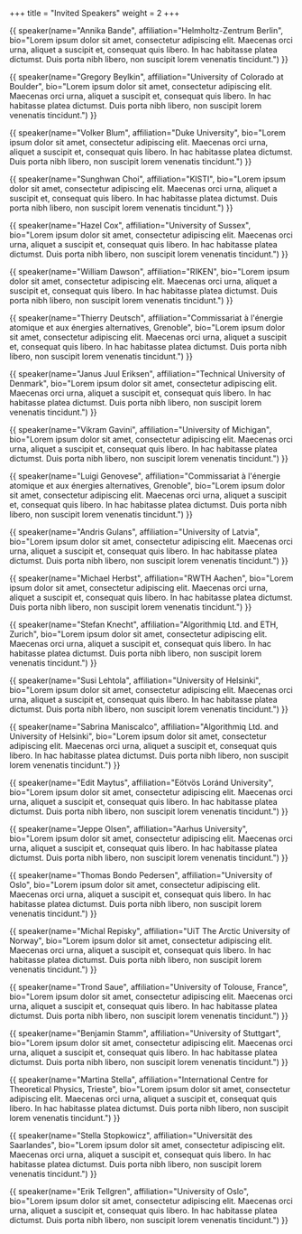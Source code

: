 +++
title = "Invited Speakers"
weight = 2
+++

<!---
To modify the speaker photo: 
1. add the picture into the `speaker-photos` folder; 
2. add `photo="speaker-photos/<file-name>"` to the shortcode call.
-->


{{ speaker(name="Annika Bande", affiliation="Helmholtz-Zentrum Berlin", bio="Lorem ipsum dolor sit amet, consectetur adipiscing elit. Maecenas orci urna, aliquet a suscipit et, consequat quis libero. In hac habitasse platea dictumst. Duis porta nibh libero, non suscipit lorem venenatis tincidunt.") }}

{{ speaker(name="Gregory Beylkin", affiliation="University of Colorado at Boulder", bio="Lorem ipsum dolor sit amet, consectetur adipiscing elit. Maecenas orci urna, aliquet a suscipit et, consequat quis libero. In hac habitasse platea dictumst. Duis porta nibh libero, non suscipit lorem venenatis tincidunt.") }}

{{ speaker(name="Volker Blum", affiliation="Duke University", bio="Lorem ipsum dolor sit amet, consectetur adipiscing elit. Maecenas orci urna, aliquet a suscipit et, consequat quis libero. In hac habitasse platea dictumst. Duis porta nibh libero, non suscipit lorem venenatis tincidunt.") }}

{{ speaker(name="Sunghwan Choi", affiliation="KISTI", bio="Lorem ipsum dolor sit amet, consectetur adipiscing elit. Maecenas orci urna, aliquet a suscipit et, consequat quis libero. In hac habitasse platea dictumst. Duis porta nibh libero, non suscipit lorem venenatis tincidunt.") }}

{{ speaker(name="Hazel Cox", affiliation="University of Sussex", bio="Lorem ipsum dolor sit amet, consectetur adipiscing elit. Maecenas orci urna, aliquet a suscipit et, consequat quis libero. In hac habitasse platea dictumst. Duis porta nibh libero, non suscipit lorem venenatis tincidunt.") }}

{{ speaker(name="William Dawson", affiliation="RIKEN", bio="Lorem ipsum dolor sit amet, consectetur adipiscing elit. Maecenas orci urna, aliquet a suscipit et, consequat quis libero. In hac habitasse platea dictumst. Duis porta nibh libero, non suscipit lorem venenatis tincidunt.") }}

{{ speaker(name="Thierry Deutsch", affiliation="Commissariat à l'énergie atomique et aux énergies alternatives, Grenoble", bio="Lorem ipsum dolor sit amet, consectetur adipiscing elit. Maecenas orci urna, aliquet a suscipit et, consequat quis libero. In hac habitasse platea dictumst. Duis porta nibh libero, non suscipit lorem venenatis tincidunt.") }}

{{ speaker(name="Janus Juul Eriksen", affiliation="Technical University of Denmark", bio="Lorem ipsum dolor sit amet, consectetur adipiscing elit. Maecenas orci urna, aliquet a suscipit et, consequat quis libero. In hac habitasse platea dictumst. Duis porta nibh libero, non suscipit lorem venenatis tincidunt.") }}

{{ speaker(name="Vikram Gavini", affiliation="University of Michigan", bio="Lorem ipsum dolor sit amet, consectetur adipiscing elit. Maecenas orci urna, aliquet a suscipit et, consequat quis libero. In hac habitasse platea dictumst. Duis porta nibh libero, non suscipit lorem venenatis tincidunt.") }}

{{ speaker(name="Luigi Genovese", affiliation="Commissariat à l'énergie atomique et aux énergies alternatives, Grenoble", bio="Lorem ipsum dolor sit amet, consectetur adipiscing elit. Maecenas orci urna, aliquet a suscipit et, consequat quis libero. In hac habitasse platea dictumst. Duis porta nibh libero, non suscipit lorem venenatis tincidunt.") }}

{{ speaker(name="Andris Gulans", affiliation="University of Latvia", bio="Lorem ipsum dolor sit amet, consectetur adipiscing elit. Maecenas orci urna, aliquet a suscipit et, consequat quis libero. In hac habitasse platea dictumst. Duis porta nibh libero, non suscipit lorem venenatis tincidunt.") }}

{{ speaker(name="Michael Herbst", affiliation="RWTH Aachen", bio="Lorem ipsum dolor sit amet, consectetur adipiscing elit. Maecenas orci urna, aliquet a suscipit et, consequat quis libero. In hac habitasse platea dictumst. Duis porta nibh libero, non suscipit lorem venenatis tincidunt.") }}

{{ speaker(name="Stefan Knecht", affiliation="Algorithmiq Ltd. and ETH, Zurich", bio="Lorem ipsum dolor sit amet, consectetur adipiscing elit. Maecenas orci urna, aliquet a suscipit et, consequat quis libero. In hac habitasse platea dictumst. Duis porta nibh libero, non suscipit lorem venenatis tincidunt.") }}


{{ speaker(name="Susi Lehtola", affiliation="University of Helsinki", bio="Lorem ipsum dolor sit amet, consectetur adipiscing elit. Maecenas orci urna, aliquet a suscipit et, consequat quis libero. In hac habitasse platea dictumst. Duis porta nibh libero, non suscipit lorem venenatis tincidunt.") }}

{{ speaker(name="Sabrina Maniscalco", affiliation="Algorithmiq Ltd. and University of Helsinki", bio="Lorem ipsum dolor sit amet, consectetur adipiscing elit. Maecenas orci urna, aliquet a suscipit et, consequat quis libero. In hac habitasse platea dictumst. Duis porta nibh libero, non suscipit lorem venenatis tincidunt.") }}

{{ speaker(name="Edit Maytus", affiliation="Eötvös Loránd University", bio="Lorem ipsum dolor sit amet, consectetur adipiscing elit. Maecenas orci urna, aliquet a suscipit et, consequat quis libero. In hac habitasse platea dictumst. Duis porta nibh libero, non suscipit lorem venenatis tincidunt.") }}

{{ speaker(name="Jeppe Olsen", affiliation="Aarhus University", bio="Lorem ipsum dolor sit amet, consectetur adipiscing elit. Maecenas orci urna, aliquet a suscipit et, consequat quis libero. In hac habitasse platea dictumst. Duis porta nibh libero, non suscipit lorem venenatis tincidunt.") }}

{{ speaker(name="Thomas Bondo Pedersen", affiliation="University of Oslo", bio="Lorem ipsum dolor sit amet, consectetur adipiscing elit. Maecenas orci urna, aliquet a suscipit et, consequat quis libero. In hac habitasse platea dictumst. Duis porta nibh libero, non suscipit lorem venenatis tincidunt.") }}

{{ speaker(name="Michal Repisky", affiliation="UiT The Arctic University of Norway", bio="Lorem ipsum dolor sit amet, consectetur adipiscing elit. Maecenas orci urna, aliquet a suscipit et, consequat quis libero. In hac habitasse platea dictumst. Duis porta nibh libero, non suscipit lorem venenatis tincidunt.") }}

{{ speaker(name="Trond Saue", affiliation="University of Tolouse, France", bio="Lorem ipsum dolor sit amet, consectetur adipiscing elit. Maecenas orci urna, aliquet a suscipit et, consequat quis libero. In hac habitasse platea dictumst. Duis porta nibh libero, non suscipit lorem venenatis tincidunt.") }}

{{ speaker(name="Benjamin Stamm", affiliation="University of Stuttgart", bio="Lorem ipsum dolor sit amet, consectetur adipiscing elit. Maecenas orci urna, aliquet a suscipit et, consequat quis libero. In hac habitasse platea dictumst. Duis porta nibh libero, non suscipit lorem venenatis tincidunt.") }}

{{ speaker(name="Martina Stella", affiliation="International Centre for Theoretical Physics, Trieste", bio="Lorem ipsum dolor sit amet, consectetur adipiscing elit. Maecenas orci urna, aliquet a suscipit et, consequat quis libero. In hac habitasse platea dictumst. Duis porta nibh libero, non suscipit lorem venenatis tincidunt.") }}

{{ speaker(name="Stella Stopkowicz", affiliation="Universität des Saarlandes", bio="Lorem ipsum dolor sit amet, consectetur adipiscing elit. Maecenas orci urna, aliquet a suscipit et, consequat quis libero. In hac habitasse platea dictumst. Duis porta nibh libero, non suscipit lorem venenatis tincidunt.") }}

{{ speaker(name="Erik Tellgren", affiliation="University of Oslo", bio="Lorem ipsum dolor sit amet, consectetur adipiscing elit. Maecenas orci urna, aliquet a suscipit et, consequat quis libero. In hac habitasse platea dictumst. Duis porta nibh libero, non suscipit lorem venenatis tincidunt.") }}
